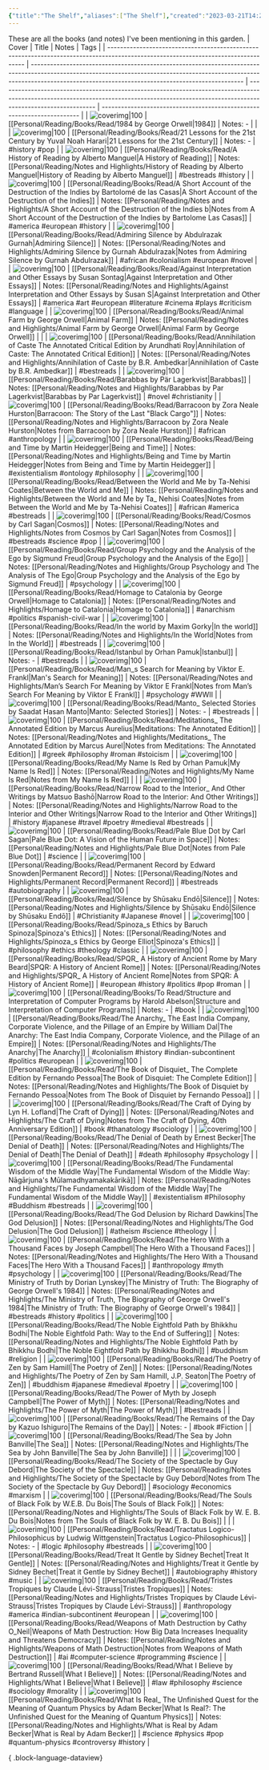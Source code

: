```yaml
---
{"title":"The Shelf","aliases":["The Shelf"],"created":"2023-03-21T14:29:43+06:00","updated":"2023-06-25T16:56:30+06:00","dg-note-icon":"signpost","dg-publish":true,"dg-pinned":true,"garden-index":true,"dg-hide-in-graph":true,"cssClasses":["cards","cards-cols-3","cards-cover","cards-cover-no-border"],"tags":["bookshelf"],"dg-path":"Reading/The Shelf.md","permalink":"/reading/the-shelf/","hideInGraph":true,"pinned":true,"contentClasses":"cards cards-cols-3 cards-cover cards-cover-no-border","dgPassFrontmatter":true,"noteIcon":"signpost"}
---
```


These are all the books (and notes) I've been mentioning in this garden.
| Cover                                                                                                                              | Title                                                                                                                                                                                                                          | Notes                                                                                                                                                                                      | Tags                                                                    |
| ---------------------------------------------------------------------------------------------------------------------------------- | ------------------------------------------------------------------------------------------------------------------------------------------------------------------------------------------------------------------------------ | ------------------------------------------------------------------------------------------------------------------------------------------------------------------------------------------ | ----------------------------------------------------------------------- |
| ![coverimg\|100](https://images-na.ssl-images-amazon.com/images/S/compressed.photo.goodreads.com/books/1673909740i/78814176.jpg)   | [[Personal/Reading/Books/Read/1984 by George Orwell\|1984]]                                                                                                                                                                 | Notes: \-                                                                                                                                                                                  |                                                                         |
| ![coverimg\|100](https://images-na.ssl-images-amazon.com/images/S/compressed.photo.goodreads.com/books/1564577305i/38820046.jpg)   | [[Personal/Reading/Books/Read/21 Lessons for the 21st Century by Yuval Noah Harari\|21 Lessons for the 21st Century]]                                                                                                       | Notes: \-                                                                                                                                                                                  | #history #pop                                                           |
| ![coverimg\|100](https://i.gr-assets.com/images/S/compressed.photo.goodreads.com/books/1182884097l/1344611.jpg)                    | [[Personal/Reading/Books/Read/A History of Reading by Alberto Manguel\|A History of Reading]]                                                                                                                               | Notes: [[Personal/Reading/Notes and Highlights/History of Reading by Alberto Manguel\|History of Reading by Alberto Manguel]]                                                           | #bestreads #history                                                     |
| ![coverimg\|100](https://images-na.ssl-images-amazon.com/images/S/compressed.photo.goodreads.com/books/1657054558i/182061.jpg)     | [[Personal/Reading/Books/Read/A Short Account of the Destruction of the Indies by Bartolomé de las Casas\|A Short Account of the Destruction of the Indies]]                                                                | Notes: [[Personal/Reading/Notes and Highlights/A Short Account of the Destruction of the Indies b\|Notes from A Short Account of the Destruction of the Indies by Bartolome Las Casas]] | #america #european #history                                             |
| ![coverimg\|100](https://images-na.ssl-images-amazon.com/images/S/compressed.photo.goodreads.com/books/1328752403i/77819.jpg)      | [[Personal/Reading/Books/Read/Admiring Silence by Abdulrazak Gurnah\|Admiring Silence]]                                                                                                                                     | Notes: [[Personal/Reading/Notes and Highlights/Admiring Silence by Gurnah Abdulrazak\|Notes from Admiring Silence by Gurnah Abdulrazak]]                                                | #african #colonialism #european #novel                                  |
| ![coverimg\|100](https://images-na.ssl-images-amazon.com/images/S/compressed.photo.goodreads.com/books/1436152896i/52374.jpg)      | [[Personal/Reading/Books/Read/Against Interpretation and Other Essays by Susan Sontag\|Against Interpretation and Other Essays]]                                                                                            | Notes: [[Personal/Reading/Notes and Highlights/Against Interpretation and Other Essays by Susan S\|Against Interpretation and Other Essays]]                                            | #america #art #european #literature #cinema #plays #criticism #language |
| ![coverimg\|100](https://images-na.ssl-images-amazon.com/images/S/compressed.photo.goodreads.com/books/1325861570i/170448.jpg)     | [[Personal/Reading/Books/Read/Animal Farm by George Orwell\|Animal Farm]]                                                                                                                                                   | Notes: [[Personal/Reading/Notes and Highlights/Animal Farm by George Orwell\|Animal Farm by George Orwell]]                                                                             |                                                                         |
| ![coverimg\|100](https://i.gr-assets.com/images/S/compressed.photo.goodreads.com/books/1453061905l/25489325.jpg)                   | [[Personal/Reading/Books/Read/Annihilation of Caste The Annotated Critical Edition by Arundhati Roy\|Annihilation of Caste: The Annotated Critical Edition]]                                                                | Notes: [[Personal/Reading/Notes and Highlights/Annihilation of Caste by B.R. Ambedkar\|Annihilation of Caste by B.R. Ambedkar]]                                                         | #bestreads                                                              |
| ![coverimg\|100](https://i.gr-assets.com/images/S/compressed.photo.goodreads.com/books/1416861318l/12890.jpg)                      | [[Personal/Reading/Books/Read/Barabbas by Pär Lagerkvist\|Barabbas]]                                                                                                                                                        | Notes: [[Personal/Reading/Notes and Highlights/Barabbas by Par Lagerkvist\|Barabbas by Par Lagerkvist]]                                                                                 | #novel #christianity                                                    |
| ![coverimg\|100](https://images-na.ssl-images-amazon.com/images/S/compressed.photo.goodreads.com/books/1524663392i/2590136.jpg)    | [[Personal/Reading/Books/Read/Barracoon by Zora Neale Hurston\|Barracoon: The Story of the Last "Black Cargo"]]                                                                                                             | Notes: [[Personal/Reading/Notes and Highlights/Barracoon by Zora Neale Hurston\|Notes from Barracoon by Zora Neale Hurston]]                                                            | #african #anthropology                                                  |
| ![coverimg\|100](https://images-na.ssl-images-amazon.com/images/S/compressed.photo.goodreads.com/books/1298438455i/92307.jpg)      | [[Personal/Reading/Books/Read/Being and Time by Martin Heidegger\|Being and Time]]                                                                                                                                          | Notes: [[Personal/Reading/Notes and Highlights/Being and Time by Martin Heidegger\|Notes from Being and Time by Martin Heidegger]]                                                      | #existentialism #ontology #philosophy                                   |
| ![coverimg\|100](https://images-na.ssl-images-amazon.com/images/S/compressed.photo.goodreads.com/books/1451435027i/25489625.jpg)   | [[Personal/Reading/Books/Read/Between the World and Me by Ta-Nehisi Coates\|Between the World and Me]]                                                                                                                      | Notes: [[Personal/Reading/Notes and Highlights/Between the World and Me by Ta_ Nehisi Coates\|Notes from Between the World and Me by Ta-Nehisi Coates]]                                 | #african #america #bestreads                                            |
| ![coverimg\|100](https://d.gr-assets.com/books/1407113244l/11509720.jpg)                                                           | [[Personal/Reading/Books/Read/Cosmos by Carl Sagan\|Cosmos]]                                                                                                                                                                | Notes: [[Personal/Reading/Notes and Highlights/Notes from Cosmos by Carl Sagan\|Notes from Cosmos]]                                                                                     | #bestreads #science #pop                                                |
| ![coverimg\|100](https://images-na.ssl-images-amazon.com/images/S/compressed.photo.goodreads.com/books/1348726298i/97739.jpg)      | [[Personal/Reading/Books/Read/Group Psychology and the Analysis of the Ego by Sigmund Freud\|Group Psychology and the Analysis of the Ego]]                                                                                 | Notes: [[Personal/Reading/Notes and Highlights/Group Psychology and The Analysis of The Ego\|Group Psychology and the Analysis of the Ego by Sigmund Freud]]                            | #psychology                                                             |
| ![coverimg\|100](https://images-na.ssl-images-amazon.com/images/S/compressed.photo.goodreads.com/books/1394868278i/9646.jpg)       | [[Personal/Reading/Books/Read/Homage to Catalonia by George Orwell\|Homage to Catalonia]]                                                                                                                                   | Notes: [[Personal/Reading/Notes and Highlights/Homage to Catalonia\|Homage to Catalonia]]                                                                                               | #anarchism #politics #spanish-civil-war                                 |
| ![coverimg\|100](https://images-na.ssl-images-amazon.com/images/S/compressed.photo.goodreads.com/books/1677884511i/70397076.jpg)   | [[Personal/Reading/Books/Read/In the world by Maxim Gorky\|In the world]]                                                                                                                                                   | Notes: [[Personal/Reading/Notes and Highlights/In the World\|Notes from In the World]]                                                                                                  | #bestreads                                                              |
| ![coverimg\|100](https://images-na.ssl-images-amazon.com/images/S/compressed.photo.goodreads.com/books/1646884131i/11690.jpg)      | [[Personal/Reading/Books/Read/Istanbul by Orhan Pamuk\|Istanbul]]                                                                                                                                                           | Notes: \-                                                                                                                                                                                  | #bestreads                                                              |
| ![coverimg\|100](https://images-na.ssl-images-amazon.com/images/S/compressed.photo.goodreads.com/books/1535419394i/4069.jpg)       | [[Personal/Reading/Books/Read/Man_s Search for Meaning by Viktor E. Frankl\|Man's Search for Meaning]]                                                                                                                      | Notes: [[Personal/Reading/Notes and Highlights/Man’s Search For Meaning by Viktor E Frankl\|Notes from Man’s Search For Meaning by Viktor E Frankl]]                                    | #psychology #WWII                                                       |
| ![coverimg\|100](https://images-na.ssl-images-amazon.com/images/S/compressed.photo.goodreads.com/books/1426145608i/7518598.jpg)    | [[Personal/Reading/Books/Read/Manto_ Selected Stories by Saadat Hasan Manto\|Manto: Selected Stories]]                                                                                                                      | Notes: \-                                                                                                                                                                                  | #bestreads                                                              |
| ![coverimg\|100](https://images-na.ssl-images-amazon.com/images/S/compressed.photo.goodreads.com/books/1603744629i/54817586.jpg)   | [[Personal/Reading/Books/Read/Meditations_ The Annotated Edition by Marcus Aurelius\|Meditations: The Annotated Edition]]                                                                                                   | Notes: [[Personal/Reading/Notes and Highlights/Meditations_ The Annotated Edition by Marcus Aurel\|Notes from Meditations: The Annotated Edition]]                                      | #greek #philosophy #roman #stoicism                                     |
| ![coverimg\|100](https://images-na.ssl-images-amazon.com/images/S/compressed.photo.goodreads.com/books/1547450869i/2517.jpg)       | [[Personal/Reading/Books/Read/My Name Is Red by Orhan Pamuk\|My Name Is Red]]                                                                                                                                               | Notes: [[Personal/Reading/Notes and Highlights/My Name Is Red\|Notes from My Name Is Red]]                                                                                              |                                                                         |
| ![coverimg\|100](https://books.google.com/books/content?id=1L6SDwAAQBAJ&printsec=frontcover&img=1&zoom=1&edge=curl&source=gbs_api) | [[Personal/Reading/Books/Read/Narrow Road to the Interior_ And Other Writings by Matsuo Bashō\|Narrow Road to the Interior: And Other Writings]]                                                                            | Notes: [[Personal/Reading/Notes and Highlights/Narrow Road to the Interior and Other Writings\|Narrow Road to the Interior and Other Writings]]                                         | #history #japanese #travel #poetry #medieval #bestreads                 |
| ![coverimg\|100](https://images-na.ssl-images-amazon.com/images/S/compressed.photo.goodreads.com/books/1500191671i/61663.jpg)      | [[Personal/Reading/Books/Read/Pale Blue Dot by Carl Sagan\|Pale Blue Dot: A Vision of the Human Future in Space]]                                                                                                           | Notes: [[Personal/Reading/Notes and Highlights/Pale Blue Dot\|Notes from Pale Blue Dot]]                                                                                                | #science                                                                |
| ![coverimg\|100](https://images-na.ssl-images-amazon.com/images/S/compressed.photo.goodreads.com/books/1564666396i/46223297.jpg)   | [[Personal/Reading/Books/Read/Permanent Record by Edward Snowden\|Permanent Record]]                                                                                                                                        | Notes: [[Personal/Reading/Notes and Highlights/Permanent Record\|Permanent Record]]                                                                                                     | #bestreads #autobiography                                               |
| ![coverimg\|100](https://images-na.ssl-images-amazon.com/images/S/compressed.photo.goodreads.com/books/1503294393i/25200.jpg)      | [[Personal/Reading/Books/Read/Silence by Shūsaku Endō\|Silence]]                                                                                                                                                            | Notes: [[Personal/Reading/Notes and Highlights/Silence by Shūsaku Endō\|Silence by Shūsaku Endō]]                                                                                       | #Christianity #Japanese #novel                                          |
| ![coverimg\|100](https://images-na.ssl-images-amazon.com/images/S/compressed.photo.goodreads.com/books/1570444178i/45358700.jpg)   | [[Personal/Reading/Books/Read/Spinoza_s Ethics by Baruch Spinoza\|Spinoza's Ethics]]                                                                                                                                        | Notes: [[Personal/Reading/Notes and Highlights/Spinoza_s Ethics by George Elliot\|Spinoza's Ethics]]                                                                                    | #philosophy #ethics #theology #classic                                  |
| ![coverimg\|100](https://images-na.ssl-images-amazon.com/images/S/compressed.photo.goodreads.com/books/1470421195i/28789711.jpg)   | [[Personal/Reading/Books/Read/SPQR_ A History of Ancient Rome by Mary Beard\|SPQR: A History of Ancient Rome]]                                                                                                              | Notes: [[Personal/Reading/Notes and Highlights/SPQR_ A History of Ancient Rome\|Notes from SPQR: A History of Ancient Rome]]                                                            | #european #history #politics #pop #roman                                |
| ![coverimg\|100](https://images-na.ssl-images-amazon.com/images/S/compressed.photo.goodreads.com/books/1391032527i/43713.jpg)      | [[Personal/Reading/Books/To Read/Structure and Interpretation of Computer Programs by Harold Abelson\|Structure and Interpretation of Computer Programs]]                                                                   | Notes: \-                                                                                                                                                                                  | #book                                                                   |
| ![coverimg\|100](https://i.gr-assets.com/images/S/compressed.photo.goodreads.com/books/1565769891l/42972023.jpg)                   | [[Personal/Reading/Books/Read/The Anarchy_ The East India Company, Corporate Violence, and the Pillage of an Empire by William Dal\|The Anarchy: The East India Company, Corporate Violence, and the Pillage of an Empire]] | Notes: [[Personal/Reading/Notes and Highlights/The Anarchy\|The Anarchy]]                                                                                                               | #colonialism #history #indian-subcontinent #politics #european          |
| ![coverimg\|100](https://images-na.ssl-images-amazon.com/images/S/compressed.photo.goodreads.com/books/1591219012i/40881621.jpg)   | [[Personal/Reading/Books/Read/The Book of Disquiet_ The Complete Edition by Fernando Pessoa\|The Book of Disquiet: The Complete Edition]]                                                                                   | Notes: [[Personal/Reading/Notes and Highlights/The Book of Disquiet by Fernando Pessoa\|Notes from The Book of Disquiet by Fernando Pessoa]]                                            |                                                                         |
| ![coverimg\|100](https://images-na.ssl-images-amazon.com/images/S/compressed.photo.goodreads.com/books/1556359435i/45313230.jpg)   | [[Personal/Reading/Books/Read/The Craft of Dying by Lyn H. Lofland\|The Craft of Dying]]                                                                                                                                    | Notes: [[Personal/Reading/Notes and Highlights/The Craft of Dying\|Notes from The Craft of Dying, 40th Anniversary Edition]]                                                            | #book #thanatology #sociology                                           |
| ![coverimg\|100](https://images-na.ssl-images-amazon.com/images/S/compressed.photo.goodreads.com/books/1388432490i/2761.jpg)       | [[Personal/Reading/Books/Read/The Denial of Death by Ernest Becker\|The Denial of Death]]                                                                                                                                   | Notes: [[Personal/Reading/Notes and Highlights/The Denial of Death\|The Denial of Death]]                                                                                               | #death #philosophy #psychology                                          |
| ![coverimg\|100](https://books.google.com/books/content?id=SO4RDAAAQBAJ&printsec=frontcover&img=1&zoom=1&edge=curl&source=gbs_api) | [[Personal/Reading/Books/Read/The Fundamental Wisdom of the Middle Way\|The Fundamental Wisdom of the Middle Way: Nāgārjuna's Mūlamadhyamakakārikā]]                                                                        | Notes: [[Personal/Reading/Notes and Highlights/The Fundamental Wisdom of the Middle Way\|The Fundamental Wisdom of the Middle Way]]                                                     | #existentialism #Philosophy #Buddhism #bestreads                        |
| ![coverimg\|100](https://images-na.ssl-images-amazon.com/images/S/compressed.photo.goodreads.com/books/1347220693i/14743.jpg)      | [[Personal/Reading/Books/Read/The God Delusion by Richard Dawkins\|The God Delusion]]                                                                                                                                       | Notes: [[Personal/Reading/Notes and Highlights/The God Delusion\|The God Delusion]]                                                                                                     | #atheism #science #theology                                             |
| ![coverimg\|100](https://i.gr-assets.com/images/S/compressed.photo.goodreads.com/books/1442885694l/588138._SY475_.jpg)             | [[Personal/Reading/Books/Read/The Hero With a Thousand Faces by Joseph Campbell\|The Hero With a Thousand Faces]]                                                                                                           | Notes: [[Personal/Reading/Notes and Highlights/The Hero With a Thousand Faces\|The Hero With a Thousand Faces]]                                                                         | #anthropology #myth #psychology                                         |
| ![coverimg\|100](https://images-na.ssl-images-amazon.com/images/S/compressed.photo.goodreads.com/books/1542898290i/41880043.jpg)   | [[Personal/Reading/Books/Read/The Ministry of Truth by Dorian Lynskey\|The Ministry of Truth: The Biography of George Orwell's 1984]]                                                                                       | Notes: [[Personal/Reading/Notes and Highlights/The Ministry of Truth, The Biography of George Orwell's 1984\|The Ministry of Truth: The Biography of George Orwell's 1984]]             | #bestreads #history #politics                                           |
| ![coverimg\|100](https://books.google.com/books/content?id=--vzVMVPHJMC&printsec=frontcover&img=1&zoom=1&edge=curl&source=gbs_api) | [[Personal/Reading/Books/Read/The Noble Eightfold Path by Bhikkhu Bodhi\|The Noble Eightfold Path: Way to the End of Suffering]]                                                                                            | Notes: [[Personal/Reading/Notes and Highlights/The Noble Eightfold Path by Bhikkhu Bodhi\|The Noble Eightfold Path by Bhikkhu Bodhi]]                                                   | #buddhism #religion                                                     |
| ![coverimg\|100](https://books.google.com/books/content?id=JvRSUOMYLeMC&printsec=frontcover&img=1&zoom=1&edge=curl&source=gbs_api) | [[Personal/Reading/Books/Read/The Poetry of Zen by Sam Hamill\|The Poetry of Zen]]                                                                                                                                          | Notes: [[Personal/Reading/Notes and Highlights/The Poetry of Zen by Sam Hamill, J.P. Seaton\|The Poetry of Zen]]                                                                        | #buddhism #japanese #medieval #poetry                                   |
| ![coverimg\|100](https://books.google.com/books/content?id=ZxQxQa1l6ioC&printsec=frontcover&img=1&zoom=1&source=gbs_api)           | [[Personal/Reading/Books/Read/The Power of Myth by Joseph Campbell\|The Power of Myth]]                                                                                                                                     | Notes: [[Personal/Reading/Notes and Highlights/The Power of Myth\|The Power of Myth]]                                                                                                   | #bestreads                                                              |
| ![coverimg\|100](https://images-na.ssl-images-amazon.com/images/S/compressed.photo.goodreads.com/books/1327128714i/28921.jpg)      | [[Personal/Reading/Books/Read/The Remains of the Day by Kazuo Ishiguro\|The Remains of the Day]]                                                                                                                            | Notes: \-                                                                                                                                                                                  | #book #Fiction                                                          |
| ![coverimg\|100](https://images-na.ssl-images-amazon.com/images/S/compressed.photo.goodreads.com/books/1386924824i/3656.jpg)       | [[Personal/Reading/Books/Read/The Sea by John Banville\|The Sea]]                                                                                                                                                           | Notes: [[Personal/Reading/Notes and Highlights/The Sea by John Banville\|The Sea by John Banville]]                                                                                     |                                                                         |
| ![coverimg\|100](https://i.gr-assets.com/images/S/compressed.photo.goodreads.com/books/1370746722l/381440.jpg)                     | [[Personal/Reading/Books/Read/The Society of the Spectacle by Guy Debord\|The Society of the Spectacle]]                                                                                                                    | Notes: [[Personal/Reading/Notes and Highlights/The Society of the Spectacle by Guy Debord\|Notes from The Society of the Spectacle by Guy Debord]]                                      | #sociology #economics #marxism                                          |
| ![coverimg\|100](https://images-na.ssl-images-amazon.com/images/S/compressed.photo.goodreads.com/books/1309202855i/318742.jpg)     | [[Personal/Reading/Books/Read/The Souls of Black Folk by W.E.B. Du Bois\|The Souls of Black Folk]]                                                                                                                          | Notes: [[Personal/Reading/Notes and Highlights/The Souls of Black Folk by W. E. B. Du Bois\|Notes from The Souls of Black Folk by W. E. B. Du Bois]]                                    |                                                                         |
| ![coverimg\|100](https://images-na.ssl-images-amazon.com/images/S/compressed.photo.goodreads.com/books/1416873339i/913171.jpg)     | [[Personal/Reading/Books/Read/Tractatus Logico-Philosophicus by Ludwig Wittgenstein\|Tractatus Logico-Philosophicus]]                                                                                                       | Notes: \-                                                                                                                                                                                  | #logic #philosophy #bestreads                                           |
| ![coverimg\|100](https://images-na.ssl-images-amazon.com/images/S/compressed.photo.goodreads.com/books/1188228956i/1780186.jpg)    | [[Personal/Reading/Books/Read/Treat It Gentle by Sidney Bechet\|Treat It Gentle]]                                                                                                                                           | Notes: [[Personal/Reading/Notes and Highlights/Treat it Gentle by Sidney Bechet\|Treat it Gentle by Sidney Bechet]]                                                                     | #autobiography #history #music                                          |
| ![coverimg\|100](https://images-na.ssl-images-amazon.com/images/S/compressed.photo.goodreads.com/books/1302750303i/283901.jpg)     | [[Personal/Reading/Books/Read/Tristes Tropiques by Claude Lévi-Strauss\|Tristes Tropiques]]                                                                                                                                 | Notes: [[Personal/Reading/Notes and Highlights/Tristes Tropiques by Claude Lévi-Strauss\|Tristes Tropiques by Claude Lévi-Strauss]]                                                     | #anthropology #america #indian-subcontinent #european                   |
| ![coverimg\|100](https://images-na.ssl-images-amazon.com/images/S/compressed.photo.goodreads.com/books/1456091964i/28186015.jpg)   | [[Personal/Reading/Books/Read/Weapons of Math Destruction by Cathy O_Neil\|Weapons of Math Destruction: How Big Data Increases Inequality and Threatens Democracy]]                                                         | Notes: [[Personal/Reading/Notes and Highlights/Weapons of Math Destruction\|Notes from Weapons of Math Destruction]]                                                                    | #ai #computer-science #programming #science                             |
| ![coverimg\|100](https://images-na.ssl-images-amazon.com/images/S/compressed.photo.goodreads.com/books/1356456172i/67354.jpg)      | [[Personal/Reading/Books/Read/What I Believe by Bertrand Russell\|What I Believe]]                                                                                                                                          | Notes: [[Personal/Reading/Notes and Highlights/What I Believe\|What I Believe]]                                                                                                         | #law #philosophy #science #sociology #morality                          |
| ![coverimg\|100](https://i.gr-assets.com/images/S/compressed.photo.goodreads.com/books/1500753932l/35604796.jpg)                   | [[Personal/Reading/Books/Read/What Is Real_ The Unfinished Quest for the Meaning of Quantum Physics by Adam  Becker\|What Is Real?: The Unfinished Quest for the Meaning of Quantum Physics]]                               | Notes: [[Personal/Reading/Notes and Highlights/What is Real by Adam Becker\|What is Real by Adam Becker]]                                                                               | #science #physics #pop #quantum-physics #controversy #history           |

{ .block-language-dataview}